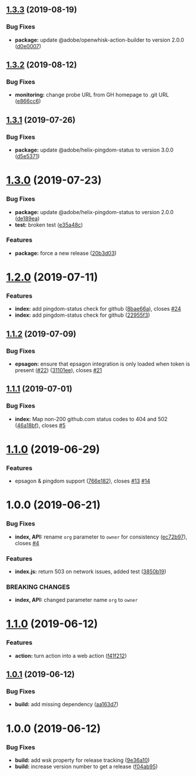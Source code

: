 ## [1.3.3](https://github.com/adobe/helix-resolve-git-ref/compare/v1.3.2...v1.3.3) (2019-08-19)


### Bug Fixes

* **package:** update @adobe/openwhisk-action-builder to version 2.0.0 ([d0e0007](https://github.com/adobe/helix-resolve-git-ref/commit/d0e0007))

## [1.3.2](https://github.com/adobe/helix-resolve-git-ref/compare/v1.3.1...v1.3.2) (2019-08-12)


### Bug Fixes

* **monitoring:** change probe URL from GH homepage to .git URL ([e866cc6](https://github.com/adobe/helix-resolve-git-ref/commit/e866cc6))

## [1.3.1](https://github.com/adobe/helix-resolve-git-ref/compare/v1.3.0...v1.3.1) (2019-07-26)


### Bug Fixes

* **package:** update @adobe/helix-pingdom-status to version 3.0.0 ([d5e5371](https://github.com/adobe/helix-resolve-git-ref/commit/d5e5371))

# [1.3.0](https://github.com/adobe/helix-resolve-git-ref/compare/v1.2.0...v1.3.0) (2019-07-23)


### Bug Fixes

* **package:** update @adobe/helix-pingdom-status to version 2.0.0 ([de189ea](https://github.com/adobe/helix-resolve-git-ref/commit/de189ea))
* **test:** broken test ([e35a48c](https://github.com/adobe/helix-resolve-git-ref/commit/e35a48c))


### Features

* **package:** force a new release ([20b3d03](https://github.com/adobe/helix-resolve-git-ref/commit/20b3d03))

# [1.2.0](https://github.com/adobe/helix-resolve-git-ref/compare/v1.1.2...v1.2.0) (2019-07-11)


### Features

* **index:** add pingdom-status check for github ([8bae66a](https://github.com/adobe/helix-resolve-git-ref/commit/8bae66a)), closes [#24](https://github.com/adobe/helix-resolve-git-ref/issues/24)
* **index:** add pingdom-status check for github ([22955f3](https://github.com/adobe/helix-resolve-git-ref/commit/22955f3))

## [1.1.2](https://github.com/adobe/helix-resolve-git-ref/compare/v1.1.1...v1.1.2) (2019-07-09)


### Bug Fixes

* **epsagon:** ensure that epsagon integration is only loaded when token is present ([#22](https://github.com/adobe/helix-resolve-git-ref/issues/22)) ([31101ee](https://github.com/adobe/helix-resolve-git-ref/commit/31101ee)), closes [#21](https://github.com/adobe/helix-resolve-git-ref/issues/21)

## [1.1.1](https://github.com/adobe/helix-resolve-git-ref/compare/v1.1.0...v1.1.1) (2019-07-01)


### Bug Fixes

* **index:** Map non-200 github.com status codes to 404 and 502 ([46a18bf](https://github.com/adobe/helix-resolve-git-ref/commit/46a18bf)), closes [#5](https://github.com/adobe/helix-resolve-git-ref/issues/5)

# [1.1.0](https://github.com/adobe/helix-resolve-git-ref/compare/v1.0.0...v1.1.0) (2019-06-29)


### Features

* epsagon & pingdom support ([766e182](https://github.com/adobe/helix-resolve-git-ref/commit/766e182)), closes [#13](https://github.com/adobe/helix-resolve-git-ref/issues/13) [#14](https://github.com/adobe/helix-resolve-git-ref/issues/14)

# 1.0.0 (2019-06-21)


### Bug Fixes

* **index, API:** rename `org` parameter to `owner` for consistency ([ec72b97](https://github.com/adobe/helix-resolve-git-ref/commit/ec72b97)), closes [#4](https://github.com/adobe/helix-resolve-git-ref/issues/4)


### Features

* **index.js:** return 503 on network issues, added test ([3850b19](https://github.com/adobe/helix-resolve-git-ref/commit/3850b19))


### BREAKING CHANGES

* **index, API:** changed parameter name `org` to `owner`

# [1.1.0](https://github.com/adobe/helix-service/compare/v1.0.1...v1.1.0) (2019-06-12)


### Features

* **action:** turn action into a web action ([f41f212](https://github.com/adobe/helix-service/commit/f41f212))

## [1.0.1](https://github.com/adobe/helix-service/compare/v1.0.0...v1.0.1) (2019-06-12)


### Bug Fixes

* **build:** add missing dependency ([aa163d7](https://github.com/adobe/helix-service/commit/aa163d7))

# 1.0.0 (2019-06-12)


### Bug Fixes

* **build:** add wsk property for release tracking ([9e36a10](https://github.com/adobe/helix-service/commit/9e36a10))
* **build:** increase version number to get a release ([f04ab95](https://github.com/adobe/helix-service/commit/f04ab95))
